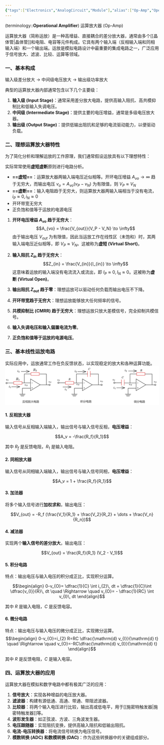 ```yaml
---
{"tags":["Electronics","AnalogCircuit","Module"],"alias":["Op-Amp","Operational Amplifier","积分电路","微分电路"],"dg-path":"电子技术/模拟电路/运算放大器.md","dg-publish":true,"permalink":"/电子技术/模拟电路/运算放大器/","dgPassFrontmatter":true,"noteIcon":"","created":"2024-05-21T15:20:28.721+08:00","updated":"2025-09-04T09:06:39.505+08:00"}
---
```



(terminology::**Operational Amplifier**) 运算放大器 (Op-Amp)

运算放大器（简称运放）是一种高增益、直接耦合的差分放大器，通常由多个[[晶体管\|晶体管]]和电阻、电容等元件构成。它具有两个输入端（反相输入端和同相输入端）和一个输出端。运放是模拟电路设计中最重要的集成电路之一，广泛应用于信号放大、滤波、比较、运算等领域。

### 一、基本构成
输入级差分放大 $\to$ 中间级电压放大 $\to$ 输出级功率放大

典型的运算放大器内部通常包含以下几个主要级：
1.  **输入级 (Input Stage)**：通常采用差分放大电路，提供高输入阻抗、高共模抑制比和低输入失调电压。
2.  **中间级 (Intermediate Stage)**：提供主要的电压增益，通常是多级电压放大器。
3.  **输出级 (Output Stage)**：提供低输出阻抗和足够的电流驱动能力，以便驱动负载。

### 二、理想运算放大器特性

为了简化分析和理解运放的工作原理，我们通常假设运放具有以下理想特性：

实际常常使用**虚短虚断**原则进行电路分析。
- **==虚短==**：运算放大器两输入端电压近似相等。开环电压增益 $A_{vo}\to \infty$  趋于无穷大，而输出电压 $v_{o}=A_{vo}(v_{P}-v_{N})$ 为有限值，则 $V_{P}\approx V_{N}$
- **==虚断==**：输入电阻趋于无穷大，则运算放大器两输入端相当于没有电流，$i_{P}\approx 0,i_{N}\approx 0$
- 开环带宽无穷大
- 正负饱和值等于运放的电源电压



1.  **开环电压增益 $A_{vo}$ 趋于无穷大**：
$$A_{vo} = \frac{V_{out}}{V_P - V_N} \to \infty$$
由于输出电压 $V_{out}$ 为有限值，因此当运放工作在线性区（未饱和）时，其两输入端电压近似相等，即 $V_P \approx V_N$。这被称为**虚短 (Virtual Short)**。

2.  **输入阻抗 $Z_{in}$ 趋于无穷大**：
$$Z_{in} = \frac{V_{in}}{I_{in}} \to \infty$$
这意味着运放的输入端没有电流流入或流出，即 $I_P \approx 0, I_N \approx 0$。这被称为**虚断 (Virtual Open)**。

3.  **输出阻抗 $Z_{out}$ 趋于零**：理想运放可以驱动任何负载而输出电压不下降。

4.  **开环带宽趋于无穷大**：理想运放能够放大任何频率的信号。

5.  **共模抑制比 (CMRR) 趋于无穷大**：理想运放只放大差模信号，完全抑制共模信号。

6.  **输入失调电压和输入偏置电流为零**。

7.  **正负饱和值等于运放的电源电压**。


### 三、基本线性运放电路
实际应用中，运放通常工作在负反馈状态，以实现稳定的放大和各种运算功能。
![Functional files/Photo Resources/Pasted image 20241029152948.png](../img/user/Functional%20files/Photo%20Resources/Pasted%20image%2020241029152948.png)


#### 1. 反相放大器
输入信号从反相输入端输入，输出信号与输入信号反相，**电压增益**：

$$A_v = -\frac{R_f}{R_1}$$

其中 $R_f$ 是反馈电阻，$R_1$ 是输入电阻。

#### 2. 同相放大器
输入信号从同相输入端输入，输出信号与输入信号同相，**电压增益**：

$$A_v = 1 + \frac{R_f}{R_1}$$

#### 3. 加法器
将多个输入信号进行**加权求和**，输出电压：

$$V_{out} = -R_f (\frac{V_1}{R_1} + \frac{V_2}{R_2} + \dots + \frac{V_n}{R_n})$$

#### 4. 减法器
实现两个**输入信号的差分放大**，输出电压：

$$V_{out} = \frac{R_f}{R_1} (V_2 - V_1)$$

#### 5. 积分电路
特点：输出电压与输入电压的积分成正比，实现积分运算。

$$\begin{align}
0-v_{O}= \dfrac{1}{C} \int  i_{2}\, dt = \dfrac{1}{C}\int  \dfrac{v_{I}}{R}\, dt \quad  \Rightarrow \quad  v_{O}= - \dfrac{1}{RC} \int v_{I}\, dt 
\end{align}$$

其中 $R$ 是输入电阻，$C$ 是反馈电容。

#### 6. 微分电路
特点：输出电压与输入电压的微分成正比，实现微分运算。
$$\begin{align}
0-v_{O}=i_{2} R=RC  \dfrac{\mathrm{d}  v_{I}}{\mathrm{d} t} \quad  \Rightarrow \quad  v_{O}=-RC\dfrac{\mathrm{d} v_{I}}{\mathrm{d} t} 
\end{align}$$

其中 $R$ 是反馈电阻，$C$ 是输入电容。


### 四、运算放大器的应用

运算放大器在模拟和数字电路中都有极其广泛的应用：

1.  **信号放大**：实现各种增益的电压放大器。
2.  **滤波器**：构建有源低通、高通、带通、带阻滤波器。
3.  **比较器**：将两个输入电压进行比较，输出高或低电平，用于[[施密特触发器\|施密特触发器]]等。
4.  **波形发生器**：如正弦波、方波、三角波发生器。
5.  **电压跟随器**：实现阻抗变换，提供高输入阻抗和低输出阻抗。
6.  **电流-电压转换器**：将电流信号转换为电压信号。
7.  **模数转换 (ADC) 和数模转换 (DAC)**：作为这些转换器中的关键组成部分。


